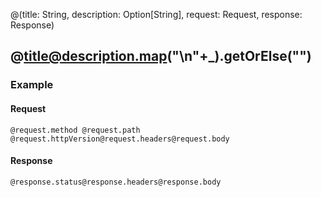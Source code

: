 @(title: String, description: Option[String], request: Request, response: Response)
## @title@description.map("\n"+_).getOrElse("")

### Example

#### Request
```
@request.method @request.path @request.httpVersion@request.headers@request.body
```

#### Response
```
@response.status@response.headers@response.body
```
